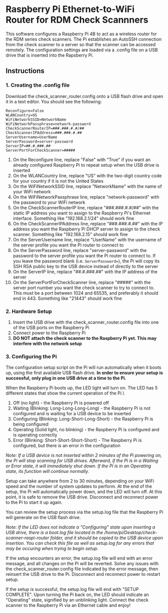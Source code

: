 # Raspberry Pi Ethernet-to-WiFi Router for RDM Check Scannners

This software configures a Raspberry Pi 4B to act as a wireless router for the RDM series check scanners. The Pi establishes an AutoSSH connection from the check scanner to a server so that the scanner can be accessed remotely. The configuration settings are loaded via a .config file on a USB drive that is inserted into the Rapsberry Pi.

## Instructions

### 1. Creating the .config file

Download the check_scanner_router.config onto a USB flash drive and open it in a text editor. You should see the following:

`Reconfigure=False`\
`WLANCountry=US`\
`WiFiNetworkSSID=NetworkName`\
`WiFiNetworkPassphrase=network-password`\
`CheckScannerRouterIP=###.###.#.#/##`\
`CheckScannerIPAddress=###.###.#.##`\
`ServerUsername=UserName`\
`ServerPassword=server-password`\
`ServerIP=##.#.###.##`\
`ServerPortForCheckScanner=#####`

1. On the Reconfigure line, replace "False" with "True" if you want an already configured Raspberry Pi to repeat setup when the USB drive is inserted
2. On the WLANCountry line, replace "US" with the two-digit country code for your country if it is not the United States
3. On the WiFiNetworkSSID line, replace "NetworkName" with the name of your WiFi network
4. On the WiFiNetworkPassphrase line, replace "network-password" with the password to your WiFi network
5. On the CheckScannerRouterIP line, replace "###.###.#.#/##" with the static IP address you want to assign to the Raspberry Pi's Ethernet interface. Something like "192.168.2.1/24" should work fine
6. On the CheckScannerIPAddress line, replace "###.###.#.##" with the IP address you want the Raspberry Pi DHCP server to assign to the check scanner. Something like "192.168.2.15" should work fine
7. On the ServerUsername line, replace "UserName" with the username of the server profile you want the Pi router to connect to
8. On the ServerPassword line, replace "server-password" with the password to the server profile you want the Pi router to connect to. If you leave the password blank (i.e. `ServerPassword=`), the Pi will copy its SSH RSA public key to the USB device instead of directly to the server
9. On the ServerIP line, replace "##.#.###.##" with the IP address of the server
10. On the ServerPortForCheckScanner line, replace "#####" with the server port number you want the check scanner to try to connect to. This must be a port between 1024 and 65535, and preferably it should end in 443. Something like "21443" should work fine

### 2. Hardware Setup

1. Insert the USB drive with the check_scanner_router.config file into one of the USB ports on the Raspberry Pi
2. Connect power to the Raspberry Pi
3. **DO NOT attach the check scanner to the Raspberry Pi yet. This may interfere with the network setup**

### 3. Configuring the Pi

The configuration setup script on the Pi will run automatically when it boots up, using the first available USB flash drive. **In order to ensure your setup is successful, only plug in one USB drive at a time to the Pi.**

When the Raspberry Pi boots up, the LED light will turn on. The LED has 5 different states that show the current operation of the Pi.\
1. Off (no light) - the Raspberry Pi is powered off
2. Waiting (Blinking: Long-Long-Long-Long) - the Raspberry Pi is not configured and is waiting for a USB device to be inserted
3. Configuring (Blinking: Long-Short-Long-Short) - the Raspberry Pi is being configured
4. Operating (Solid light, no blinking) - the Raspberry Pi is configured and is operating correctly
5. Error (Blinking: Short-Short-Short-Short) - The Raspberry Pi is configured, but there is an error in the configuration

*Note: If a USB device is not inserted within 2 minutes of the Pi powering on, the Pi will stop scanning for USB drives. Afterward, if the Pi is in a Waiting or Error state, it will immediately shut down. If the Pi is in an Operating state, its function will continue normally.*

Setup can take anywhere from 2 to 30 minutes, depending on your WiFi speed and the number of system updates to perform. At the end of the setup, the Pi will automatically power down, and the LED will turn off. At this point, it is safe to remove the USB drive. Disconnect and reconnect power to the Pi to start it up again.

You can review the setup process via the setup.log file that the Raspberry Pi will generate on the USB flash drive.

*Note: If the LED does not indicate a "Configuring" state upon inserting a USB drive, there is a boot.log file located in the /home/pi/Desktop/check-scanner-raspi-router folder, and it should be copied to the USB device upon insertion. You can check this file as well as setup.log for any errors that may be occuring when trying to begin setup.*

If the setup encounters an error, the setup.log file will end with an error message, and all changes on the Pi will be reverted. Solve any issues with the check_scanner_router.config file indicated by the error message, then reinsert the USB drive to the Pi. Disconnect and reconnect power to restart setup.

If the setup is successful, the setup.log file will end with "SETUP COMPLETE". Upon turning the Pi back on, the LED should indicate an "Operating" state, signified by an unblinking light. Connect the check scanner to the Raspberry Pi via an Ethernet cable and enjoy!
